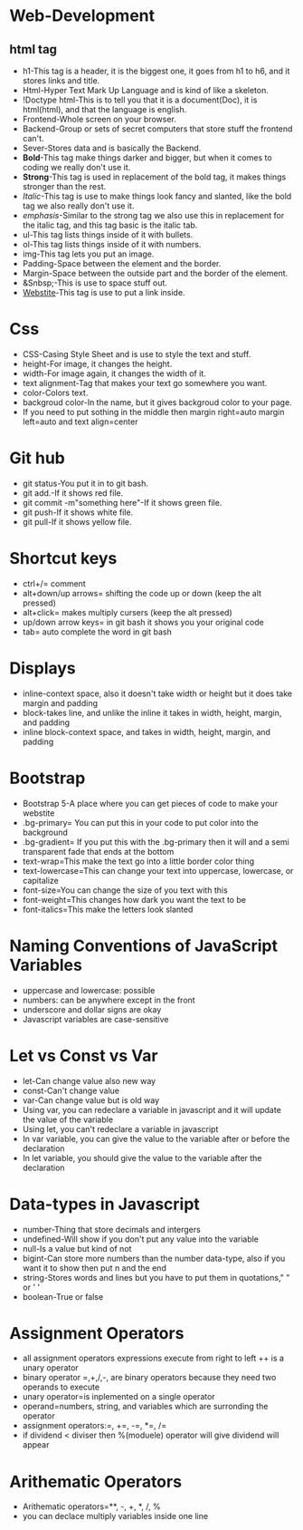 # Web-Development 
## html tag 
* h1-This tag is a header, it is the biggest one, it goes from h1 to h6, and it stores links and title. 
* Html-Hyper Text Mark Up Language and is kind of like a skeleton.
* !Doctype html-This is to tell you that it is a document(Doc), it is html(html), and that the language is english.
* Frontend-Whole screen on your browser.
* Backend-Group or sets of secret computers that store stuff the frontend can't.
* Sever-Stores data and is basically the Backend.
* <b>Bold</b>-This tag make things darker and bigger, but when it comes to coding we really don't use it.
* <strong>Strong</strong>-This tag is used in replacement of the bold tag, it makes things stronger than the rest.
* <i>Italic</i>-This tag is use to make things look fancy and slanted, like the bold tag we also really don't use it.
* <em>emphasis</em>-Similar to the strong tag we also use this in replacement for the italic tag, and this tag basic is the italic tab.
* ul-This tag lists things inside of it with bullets.
* ol-This tag lists things inside of it with numbers.
* img-This tag lets you put an image.
* Padding-Space between the element and the border.
* Margin-Space between the outside part and the border of the element.
* &Snbsp;-This is use to space stuff out.
* <a href="webstite" target="blank"> Webstite</a>-This tag is use to put a link inside.
# Css 
* CSS-Casing Style Sheet and is use to style the text and stuff.
* height-For image, it changes the height.
* width-For image again, it changes the width of it.
* text alignment-Tag that makes your text go somewhere you want.
* color-Colors text.
* backgroud color-In the name, but it gives backgroud color to your page.
* If you need to put sothing in the middle then margin right=auto margin left=auto and text align=center
# Git hub 
* git status-You put it in to git bash.
* git add.-If it shows red file.
* git commit -m"something here"-If it shows green file.
* git push-If it shows white file.
* git pull-If it shows yellow file.
# Shortcut keys
* ctrl+/= comment 
* alt+down/up arrows= shifting the code up or down (keep the alt pressed) 
* alt+click= makes multiply cursers (keep the alt pressed) 
* up/down arrow keys= in git bash it shows you your original code 
* tab= auto complete the word in git bash 
# Displays 
* inline-context space, also it doesn't take width or height but it does take margin and padding
* block-takes line, and unlike the inline it takes in width, height, margin, and padding 
* inline block-context space, and takes in width, height, margin, and padding
# Bootstrap 
* Bootstrap 5-A place where you can get pieces of code to make your webstite 
* .bg-primary= You can put this in your code to put color into the background
* .bg-gradient= If you put this with the .bg-primary then it will and a semi transparent fade that ends at the bottom
* text-wrap=This make the text go into a little border color thing 
* text-lowercase=This can change your text into uppercase, lowercase, or capitalize
* font-size=You can change the size of you text with this
* font-weight=This changes how dark you want the text to be
* font-italics=This make the letters look slanted
# Naming Conventions of JavaScript Variables
* uppercase and lowercase: possible
* numbers: can be anywhere except in the front
* underscore and dollar signs are okay
* Javascript variables are case-sensitive
# Let vs Const vs Var
* let-Can change value also new way
* const-Can't change value 
* var-Can change value but is old way
* Using var, you can redeclare a variable in javascript and it will update the value of the variable
* Using let, you can't redeclare a variable in javascript 
* In var variable, you can give the value to the variable after or before the declaration
* In let variable, you should give the value to the variable after the declaration
# Data-types in Javascript 
* number-Thing that store decimals and intergers
* undefined-Will show if you don't put any value into the variable
* null-Is a value but kind of not 
* bigint-Can store more numbers than the number data-type, also if you want it to show then put n and the end
* string-Stores words and lines but you have to put them in quotations," " or ' '
* boolean-True or false 
# Assignment Operators
* all assignment operators expressions execute from right to left    ++ is a unary operator
* binary operator =,+,/,-, are binary operators because they need two operands to execute
* unary operator=is inplemented on a single operator
* operand=numbers, string, and variables which are surronding the operator
* assignment operators:=, +=, -=, *=, /=
* if dividend < diviser then %(moduele) operator will give dividend will appear
# Arithematic Operators
* Arithematic operators=**, -, +, *, /, %
* you can declace multiply variables inside one line








